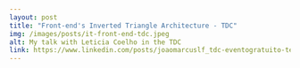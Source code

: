 ```yaml
---
layout: post
title: "Front-end's Inverted Triangle Architecture - TDC"
img: /images/posts/it-front-end-tdc.jpeg
alt: My talk with Leticia Coelho in the TDC
link: https://www.linkedin.com/posts/joaomarcuslf_tdc-eventogratuito-tecnologia-activity-6805889723664531456-TaNz
---
```

